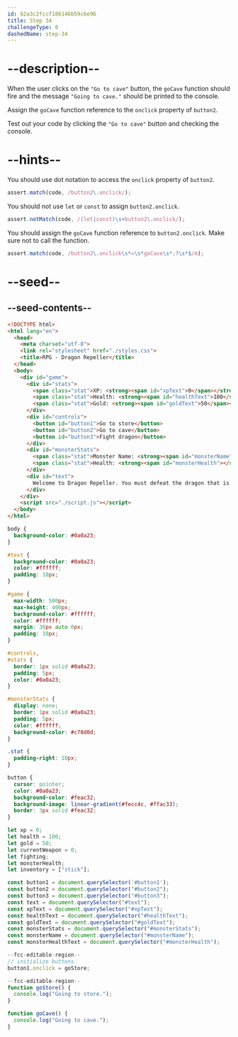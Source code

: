 ```yaml
---
id: 62a3c2fccf186146b59c6e96
title: Step 34
challengeType: 0
dashedName: step-34
---
```


# --description--

When the user clicks on the `"Go to cave"` button, the `goCave` function should fire and the message `"Going to cave."` should be printed to the console.

Assign the `goCave` function reference to the `onclick` property of `button2`.

Test out your code by clicking the `"Go to cave"` button and checking the console.

# --hints--

You should use dot notation to access the `onclick` property of `button2`.

```js
assert.match(code, /button2\.onclick/);
```

You should not use `let` or `const` to assign `button2.onclick`.

```js
assert.notMatch(code, /(let|const)\s+button2\.onclick/);
```

You should assign the `goCave` function reference to `button2.onclick`. Make sure not to call the function.

```js
assert.match(code, /button2\.onclick\s*=\s*goCave\s*;?\s*$/m);
```

# --seed--

## --seed-contents--

```html
<!DOCTYPE html>
<html lang="en">
  <head>
    <meta charset="utf-8">
    <link rel="stylesheet" href="./styles.css">
    <title>RPG - Dragon Repeller</title>
  </head>
  <body>
    <div id="game">
      <div id="stats">
        <span class="stat">XP: <strong><span id="xpText">0</span></strong></span>
        <span class="stat">Health: <strong><span id="healthText">100</span></strong></span>
        <span class="stat">Gold: <strong><span id="goldText">50</span></strong></span>
      </div>
      <div id="controls">
        <button id="button1">Go to store</button>
        <button id="button2">Go to cave</button>
        <button id="button3">Fight dragon</button>
      </div>
      <div id="monsterStats">
        <span class="stat">Monster Name: <strong><span id="monsterName"></span></strong></span>
        <span class="stat">Health: <strong><span id="monsterHealth"></span></strong></span>
      </div>
      <div id="text">
        Welcome to Dragon Repeller. You must defeat the dragon that is preventing people from leaving the town. You are in the town square. Where do you want to go? Use the buttons above.
      </div>
    </div>
    <script src="./script.js"></script>
  </body>
</html>
```

```css
body {
  background-color: #0a0a23;
}

#text {
  background-color: #0a0a23;
  color: #ffffff;
  padding: 10px;
}

#game {
  max-width: 500px;
  max-height: 400px;
  background-color: #ffffff;
  color: #ffffff;
  margin: 30px auto 0px;
  padding: 10px;
}

#controls,
#stats {
  border: 1px solid #0a0a23;
  padding: 5px;
  color: #0a0a23;
}

#monsterStats {
  display: none;
  border: 1px solid #0a0a23;
  padding: 5px;
  color: #ffffff;
  background-color: #c70d0d;
}

.stat {
  padding-right: 10px;
}

button {
  cursor: pointer;
  color: #0a0a23;
  background-color: #feac32;
  background-image: linear-gradient(#fecc4c, #ffac33);
  border: 3px solid #feac32;
}
```

```js
let xp = 0;
let health = 100;
let gold = 50;
let currentWeapon = 0;
let fighting;
let monsterHealth;
let inventory = ["stick"];

const button1 = document.querySelector('#button1');
const button2 = document.querySelector("#button2");
const button3 = document.querySelector("#button3");
const text = document.querySelector("#text");
const xpText = document.querySelector("#xpText");
const healthText = document.querySelector("#healthText");
const goldText = document.querySelector("#goldText");
const monsterStats = document.querySelector("#monsterStats");
const monsterName = document.querySelector("#monsterName");
const monsterHealthText = document.querySelector("#monsterHealth");

--fcc-editable-region--
// initialize buttons
button1.onclick = goStore;

--fcc-editable-region--
function goStore() {
  console.log("Going to store.");
}

function goCave() {
  console.log("Going to cave.");
}
```
